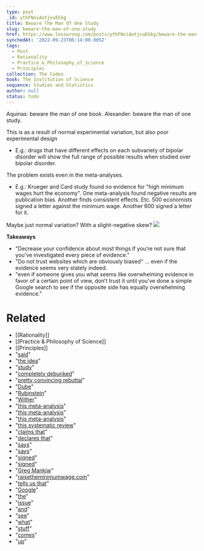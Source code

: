 ```yaml
---
type: post
_id: ythFNoiAotjvuEGkg
title: Beware The Man Of One Study
slug: beware-the-man-of-one-study
href: https://www.lesswrong.com/posts/ythFNoiAotjvuEGkg/beware-the-man-of-one-study
synchedAt: '2022-09-23T06:14:00.005Z'
tags:
  - Post
  - Rationality
  - Practice_&_Philosophy_of_Science
  - Principles
collection: The Codex
book: The Institution of Science
sequence: Studies and Statistics
author: null
status: todo
---
```


Aquinas: beware the man of one book.
Alexander: beware the man of one study.

This is as a result of normal experimental variation, but also poor experimental design

- E.g.: drugs that have different effects on each subvariety of bipolar disorder will show the full range of possible results when studied over bipolar disorder.

The problem exists even in the meta-analyses.

- E.g.: Krueger and Card study found no evidence for "high minimum wages hurt the economy". One meta-analysis found negative results are publication bias. Another finds consistent effects. Etc. 500 economists signed a letter against the minimum wage. Another 600 signed a letter for it.

Maybe just normal variation? With a slight-negative skew?
![](http://upload.wikimedia.org/wikipedia/commons/8/82/Funnel_Graph_of_Estimated_Minimum_Wage_Effects.jpg)

**Takeaways**
- "Decrease your confidence about most things if you’re not sure that you’ve investigated every piece of evidence."
- "Do not trust websites which are obviously biased" ... even if the evidence seems very stately indeed. 
- "even if someone gives you what seems like overwhelming evidence in favor of a certain point of view, don’t trust it until you’ve done a simple Google search to see if the opposite side has equally overwhelming evidence."

# Related

- [[Rationality]]
- [[Practice & Philosophy of Science]]
- [[Principles]]
- "[said](http://en.wikipedia.org/wiki/Homo_unius_libri)"
- "[the idea](http://slatestarcodex.com/2014/04/15/the-cowpox-of-doubt/)"
- "[study](http://davidcard.berkeley.edu/papers/njmin-aer.pdf)"
- "[completely debunked](http://nypost.com/2013/08/06/minimum-honesty-on-minimum-wage/)"
- "[pretty convincing rebuttal](http://www.jstor.org/discover/10.2307/2677856?uid=16785200&uid=3739728&uid=2&uid=3&uid=67&uid=16754504&uid=62&uid=3739256&sid=21104826014421)"
- "[Dube](https://escholarship.org/uc/item/86w5m90m)"
- "[Rubinstein](https://economics.uchicago.edu/workshops/Rubinstein%20Yona%20Using%20Federal%20Minimum%20Wages%20Paper.pdf)"
- "[Wither](http://econbrowser.com/archives/2014/12/new-estimates-of-the-effects-of-the-minimum-wage)"
- "[this meta-analysis](http://people.hss.caltech.edu/~camerer/SS280/Card-Kruger-AER_Jan95.pdf)"
- "[this meta-analysis](http://onlinelibrary.wiley.com/doi/10.1111/j.1467-8543.2009.00723.x/abstract)"
- "[this meta-analysis](http://ftp.iza.org/dp4983.pdf)"
- "[this systematic review](http://www.nber.org/papers/w12663.pdf)"
- "[claims that](http://www.cnn.com/2011/09/16/opinion/saltsman-minimum-wage/)"
- "[declares that](http://www.raisetheminimumwage.com/pages/job-loss)"
- "[says](http://modeledbehavior.com/2010/10/12/what-the-new-minimum-wage-research-says/)"
- "[says](http://www.cbpp.org/cms/?fa=view&id=4075)"
- "[signed](http://economistletter.com/)"
- "[signed](http://www.epi.org/minimum-wage-statement/)"
- "[Greg Mankiw](http://gregmankiw.blogspot.com/2014/03/economists-divided-on-minimum-wage-hike.html)"
- "[raisetheminimumwage.com](http://www.raisetheminimumwage.com/pages/job-loss)"
- "[tells us that](https://www.epionline.org/release/o185/)"
- "[Google](http://webcache.googleusercontent.com/search?hl=en&q=cache:TcOxVD4OoyQJ:http://www.businessinsider.com/krueger-card-fast-food-minimum-wage-study-2013-8%2Bhttp://www.businessinsider.com/krueger-card-fast-food-minimum-wage-study-2013-8&gbv=2&&ct=clnk)"
- "[the](http://www.rifuture.org/republicans-are-wrong-about-minimum-wage-and-economists-know-it.html)"
- "[issue](http://mic.com/articles/61573/the-argument-to-increase-minimum-wage-you-haven-t-heard)"
- "[and](http://www.washingtonexaminer.com/article/2521472)"
- "[see](http://chicagopolicyreview.org/2014/05/20/do-you-want-a-higher-minimum-wage-with-that/)"
- "[what](http://www.nextnewdeal.net/rediscovering-government/debunking-minimum-wage-myth-higher-wages-will-not-reduce-jobs)"
- "[stuff](http://www.freedomworks.org/content/yes-minimum-wage-increases-reduce-employment-and-hurt-low-skilled-workers)"
- "[comes](http://www.nationalreview.com/corner/275846/krueger-s-faulty-minimum-wage-study-carrie-l-lukas)"
- "[up](http://www.dailykos.com/story/2014/05/01/1296116/-Minimum-Wage-Maximum-Rage)"
